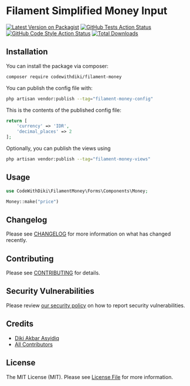 # Filament Simplified Money Input

[![Latest Version on Packagist](https://img.shields.io/packagist/v/codewithdiki/filament-money.svg?style=flat-square)](https://packagist.org/packages/codewithdiki/filament-money)
[![GitHub Tests Action Status](https://img.shields.io/github/actions/workflow/status/codewithdiki/filament-money/run-tests.yml?branch=main&label=tests&style=flat-square)](https://github.com/codewithdiki/filament-money/actions?query=workflow%3Arun-tests+branch%3Amain)
[![GitHub Code Style Action Status](https://img.shields.io/github/actions/workflow/status/codewithdiki/filament-money/fix-php-code-style-issues.yml?branch=main&label=code%20style&style=flat-square)](https://github.com/codewithdiki/filament-money/actions?query=workflow%3A"Fix+PHP+code+style+issues"+branch%3Amain)
[![Total Downloads](https://img.shields.io/packagist/dt/codewithdiki/filament-money.svg?style=flat-square)](https://packagist.org/packages/codewithdiki/filament-money)

## Installation

You can install the package via composer:

```bash
composer require codewithdiki/filament-money
```

You can publish the config file with:

```bash
php artisan vendor:publish --tag="filament-money-config"
```

This is the contents of the published config file:

```php
return [
    'currency' => 'IDR',
    'decimal_places' => 2
];
```

Optionally, you can publish the views using

```bash
php artisan vendor:publish --tag="filament-money-views"
```

## Usage

```php
use CodeWithDiki\FilamentMoney\Forms\Components\Money;

Money::make("price")
```

## Changelog

Please see [CHANGELOG](CHANGELOG.md) for more information on what has changed recently.

## Contributing

Please see [CONTRIBUTING](CONTRIBUTING.md) for details.

## Security Vulnerabilities

Please review [our security policy](../../security/policy) on how to report security vulnerabilities.

## Credits

- [Diki Akbar Asyidiq](https://github.com/codeWithDiki)
- [All Contributors](../../contributors)

## License

The MIT License (MIT). Please see [License File](LICENSE.md) for more information.
